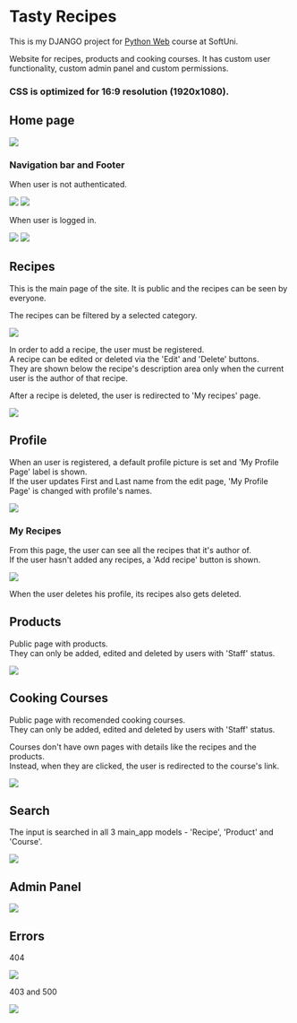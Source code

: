 # Tasty Recipes

This is my DJANGO project for [Python Web](https://softuni.bg/modules/75/python-web) course at SoftUni.  

Website for recipes, products and cooking courses. It has custom user functionality, custom admin panel and custom permissions.

### CSS is optimized for 16:9 resolution (1920x1080).

## Home page

<img src="examples/home_page.jpg">

### Navigation bar and Footer
When user is not authenticated.

<img src="examples/nav_bar.jpg">
<img src="examples/footer.jpg">

When user is logged in.

<img src="examples/nav_bar_logged_user.jpg">
<img src="examples/footer_logged_user.jpg">


## Recipes
This is the main page of the site. It is public and the recipes can be seen by everyone.

The recipes can be filtered by a selected category.

<img src="examples/recipes_dashboard.gif">

In order to add a recipe, the user must be registered.  
A recipe can be edited or deleted via the 'Edit' and 'Delete' buttons.  
They are shown below the recipe's description area only when the current user is the author of that recipe.

After a recipe is deleted, the user is redirected to 'My recipes' page.

<img src="examples/recipe_add_edit_delete.gif">


## Profile
When an user is registered, a default profile picture is set and 'My Profile Page' label is shown.  
If the user updates First and Last name from the edit page, 'My Profile Page' is changed with profile's names.

<img src="examples/profile_signUp_edit_delete.gif">

### My Recipes
From this page, the user can see all the recipes that it's author of.  
If the user hasn't added any recipes, a 'Add recipe' button is shown.

<img src="examples/my_recipes.gif">

When the user deletes his profile, its recipes also gets deleted.



## Products
Public page with products.  
They can only be added, edited and deleted by users with 'Staff' status.

<img src="examples/products.gif">


## Cooking Courses
Public page with recomended cooking courses.  
They can only be added, edited and deleted by users with 'Staff' status.

Courses don't have own pages  with details like the recipes and the products.  
Instead, when they are clicked, the user is redirected to the course's link.

<img src="examples/courses.gif">


## Search
The input is searched in all 3 main_app models - 'Recipe', 'Product' and 'Course'.

<img src="examples/search.gif">


## Admin Panel

<img src="examples/admin_panel.gif">


## Errors 
404

<img src="examples/not_found.jpg">

403 and 500

<img src="examples/forbidden.jpg">
